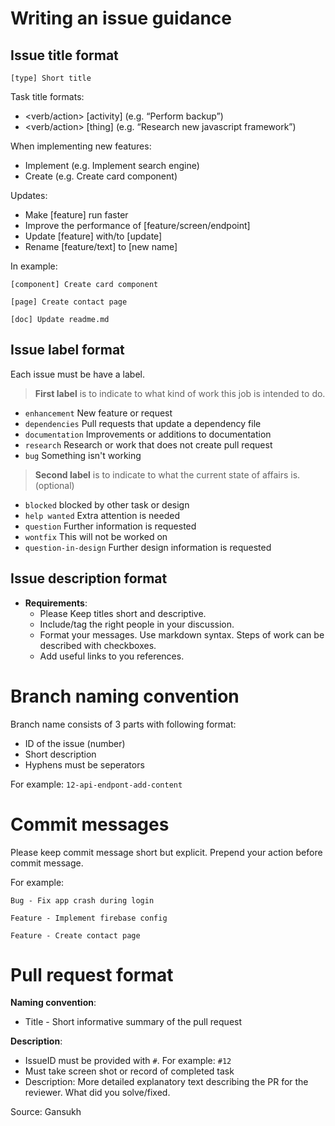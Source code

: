 # Writing an issue guidance

## Issue title format

```
[type] Short title
```

Task title formats:

- <verb/action> [activity] (e.g. “Perform backup”)
- <verb/action> [thing] (e.g. “Research new javascript framework”)

When implementing new features:

- Implement (e.g. Implement search engine)
- Create (e.g. Create card component)

Updates:

- Make [feature] run faster
- Improve the performance of [feature/screen/endpoint]
- Update [feature] with/to [update]
- Rename [feature/text] to [new name]

In example:

`[component] Create card component`

`[page] Create contact page`

`[doc] Update readme.md`

## Issue label format

Each issue must be have a label.

> **First label** is to indicate to what kind of work this job is intended to do.
- `enhancement`
  New feature or request
- `dependencies`
  Pull requests that update a dependency file
- `documentation`
  Improvements or additions to documentation
- `research`
  Research or work that does not create pull request
- `bug`
  Something isn't working

> **Second label** is to indicate to what the current state of affairs is. (optional)
- `blocked`
  blocked by other task or design
- `help wanted`
  Extra attention is needed
- `question`
  Further information is requested
- `wontfix`
  This will not be worked on
- `question-in-design`
  Further design information is requested

## Issue description format

- **Requirements**:
  - Please Keep titles short and descriptive.
  - Include/tag the right people in your discussion.
  - Format your messages. Use markdown syntax. Steps of work can be described with checkboxes.
  - Add useful links to you references.

# Branch naming convention

Branch name consists of 3 parts with following format:

- ID of the issue (number)
- Short description
- Hyphens must be seperators

For example: `12-api-endpont-add-content`

# Commit messages

Please keep commit message short but explicit. Prepend your action before commit message.

For example:

`Bug - Fix app crash during login`

`Feature - Implement firebase config`

`Feature - Create contact page`

# Pull request format

**Naming convention**:

- Title - Short informative summary of the pull request

**Description**:

- IssueID must be provided with `#`. For example: `#12`
- Must take screen shot or record of completed task  
- Description: More detailed explanatory text describing the PR for the reviewer. What did you solve/fixed.

Source: Gansukh